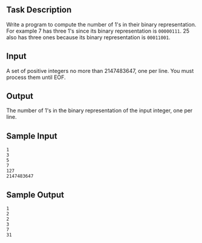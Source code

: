 ## Task Description ##

Write a program to compute the number of 1's in their binary representation. For example 7 has three 1's since its binary representation is `00000111`. 25 also has three ones because its binary representation is `00011001`.

## Input ##

A set of positive integers no more than 2147483647, one per line. You must process them until EOF.

## Output ##

The number of 1's in the binary representation of the input integer, one per line.

## Sample Input ##
```
1
3
5
7
127
2147483647
```

## Sample Output ##
```
1
2
2
3
7
31
```